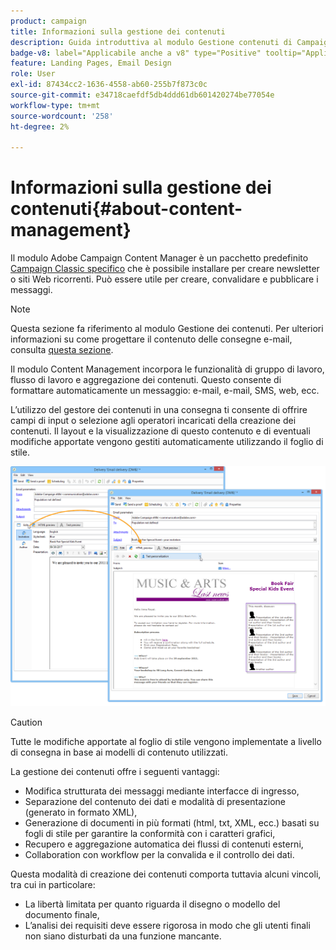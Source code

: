 ```yaml
---
product: campaign
title: Informazioni sulla gestione dei contenuti
description: Guida introduttiva al modulo Gestione contenuti di Campaign
badge-v8: label="Applicabile anche a v8" type="Positive" tooltip="Applicabile anche a Campaign v8"
feature: Landing Pages, Email Design
role: User
exl-id: 87434cc2-1636-4558-ab60-255b7f873c0c
source-git-commit: e34718caefdf5db4ddd61db601420274be77054e
workflow-type: tm+mt
source-wordcount: '258'
ht-degree: 2%

---
```


# Informazioni sulla gestione dei contenuti{#about-content-management}

Il modulo Adobe Campaign Content Manager è un pacchetto predefinito [Campaign Classic specifico](../../installation/using/installing-campaign-standard-packages.md) che è possibile installare per creare newsletter o siti Web ricorrenti. Può essere utile per creare, convalidare e pubblicare i messaggi.

>[!NOTE]
>
>Questa sezione fa riferimento al modulo Gestione dei contenuti. Per ulteriori informazioni su come progettare il contenuto delle consegne e-mail, consulta [questa sezione](defining-the-email-content.md).

Il modulo Content Management incorpora le funzionalità di gruppo di lavoro, flusso di lavoro e aggregazione dei contenuti. Questo consente di formattare automaticamente un messaggio: e-mail, e-mail, SMS, web, ecc.

L’utilizzo del gestore dei contenuti in una consegna ti consente di offrire campi di input o selezione agli operatori incaricati della creazione dei contenuti. Il layout e la visualizzazione di questo contenuto e di eventuali modifiche apportate vengono gestiti automaticamente utilizzando il foglio di stile.

![](assets/s_ncs_content_create_content_sample.png)

>[!CAUTION]
>
>Tutte le modifiche apportate al foglio di stile vengono implementate a livello di consegna in base ai modelli di contenuto utilizzati.

La gestione dei contenuti offre i seguenti vantaggi:

* Modifica strutturata dei messaggi mediante interfacce di ingresso,
* Separazione del contenuto dei dati e modalità di presentazione (generato in formato XML),
* Generazione di documenti in più formati (html, txt, XML, ecc.) basati su fogli di stile per garantire la conformità con i caratteri grafici,
* Recupero e aggregazione automatica dei flussi di contenuti esterni,
* Collaboration con workflow per la convalida e il controllo dei dati.

Questa modalità di creazione dei contenuti comporta tuttavia alcuni vincoli, tra cui in particolare:

* La libertà limitata per quanto riguarda il disegno o modello del documento finale,
* L’analisi dei requisiti deve essere rigorosa in modo che gli utenti finali non siano disturbati da una funzione mancante.
